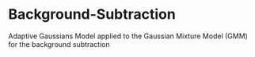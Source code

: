 # Background-Subtraction
Adaptive Gaussians Model applied to the Gaussian Mixture Model (GMM) for the background subtraction
